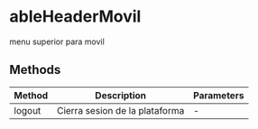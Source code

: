 # ableHeaderMovil

menu superior para movil

## Methods

<!-- @vuese:ableHeaderMovil:methods:start -->
|Method|Description|Parameters|
|---|---|---|
|logout|Cierra sesion de la plataforma|-|

<!-- @vuese:ableHeaderMovil:methods:end -->


